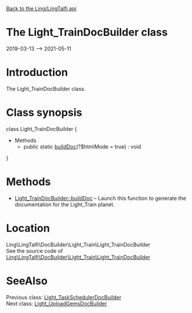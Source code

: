 [Back to the Ling/LingTalfi api](https://github.com/lingtalfi/LingTalfi/blob/master/doc/api/Ling/LingTalfi.md)



The Light_TrainDocBuilder class
================
2019-03-13 --> 2021-05-11






Introduction
============

The Light_TrainDocBuilder class.



Class synopsis
==============


class <span class="pl-k">Light_TrainDocBuilder</span>  {

- Methods
    - public static [buildDoc](https://github.com/lingtalfi/LingTalfi/blob/master/doc/api/Ling/LingTalfi/DocBuilder/Light_Train/Light_TrainDocBuilder/buildDoc.md)(?$htmlMode = true) : void

}






Methods
==============

- [Light_TrainDocBuilder::buildDoc](https://github.com/lingtalfi/LingTalfi/blob/master/doc/api/Ling/LingTalfi/DocBuilder/Light_Train/Light_TrainDocBuilder/buildDoc.md) &ndash; Launch this function to generate the documentation for the Light_Train planet.





Location
=============
Ling\LingTalfi\DocBuilder\Light_Train\Light_TrainDocBuilder<br>
See the source code of [Ling\LingTalfi\DocBuilder\Light_Train\Light_TrainDocBuilder](https://github.com/lingtalfi/LingTalfi/blob/master/DocBuilder/Light_Train/Light_TrainDocBuilder.php)



SeeAlso
==============
Previous class: [Light_TaskSchedulerDocBuilder](https://github.com/lingtalfi/LingTalfi/blob/master/doc/api/Ling/LingTalfi/DocBuilder/Light_TaskScheduler/Light_TaskSchedulerDocBuilder.md)<br>Next class: [Light_UploadGemsDocBuilder](https://github.com/lingtalfi/LingTalfi/blob/master/doc/api/Ling/LingTalfi/DocBuilder/Light_UploadGems/Light_UploadGemsDocBuilder.md)<br>
